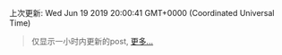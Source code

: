 
  
 上次更新: Wed Jun 19 2019 20:00:41 GMT+0000 (Coordinated Universal Time) 

 > 仅显示一小时内更新的post, [更多...](screenshots/)
  